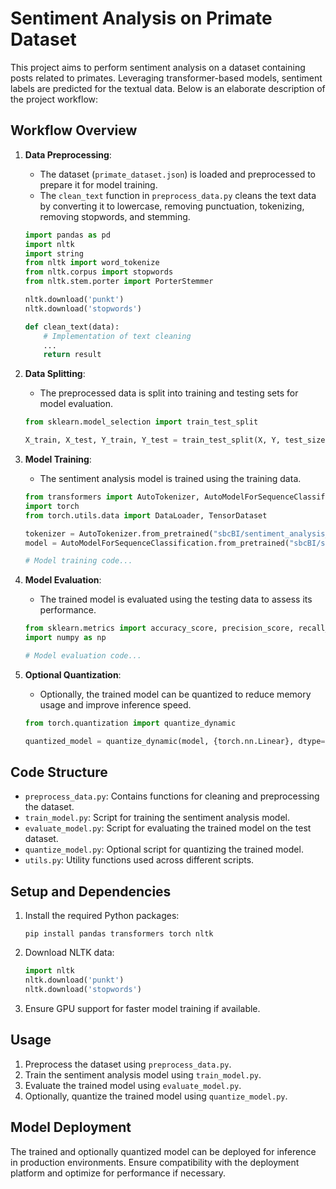# Sentiment Analysis on Primate Dataset

This project aims to perform sentiment analysis on a dataset containing posts related to primates. Leveraging transformer-based models, sentiment labels are predicted for the textual data. Below is an elaborate description of the project workflow:

## Workflow Overview

1. **Data Preprocessing**:
    - The dataset (`primate_dataset.json`) is loaded and preprocessed to prepare it for model training.
    - The `clean_text` function in `preprocess_data.py` cleans the text data by converting it to lowercase, removing punctuation, tokenizing, removing stopwords, and stemming.

    ```python
    import pandas as pd
    import nltk
    import string
    from nltk import word_tokenize
    from nltk.corpus import stopwords
    from nltk.stem.porter import PorterStemmer

    nltk.download('punkt')
    nltk.download('stopwords')

    def clean_text(data):
        # Implementation of text cleaning
        ...
        return result
    ```

2. **Data Splitting**:
    - The preprocessed data is split into training and testing sets for model evaluation.

    ```python
    from sklearn.model_selection import train_test_split

    X_train, X_test, Y_train, Y_test = train_test_split(X, Y, test_size=0.2, random_state=42)
    ```

3. **Model Training**:
    - The sentiment analysis model is trained using the training data.

    ```python
    from transformers import AutoTokenizer, AutoModelForSequenceClassification
    import torch
    from torch.utils.data import DataLoader, TensorDataset

    tokenizer = AutoTokenizer.from_pretrained("sbcBI/sentiment_analysis_model")
    model = AutoModelForSequenceClassification.from_pretrained("sbcBI/sentiment_analysis_model")

    # Model training code...
    ```

4. **Model Evaluation**:
    - The trained model is evaluated using the testing data to assess its performance.

    ```python
    from sklearn.metrics import accuracy_score, precision_score, recall_score, f1_score, roc_auc_score
    import numpy as np

    # Model evaluation code...
    ```

5. **Optional Quantization**:
    - Optionally, the trained model can be quantized to reduce memory usage and improve inference speed.

    ```python
    from torch.quantization import quantize_dynamic

    quantized_model = quantize_dynamic(model, {torch.nn.Linear}, dtype=torch.qint8)
    ```

## Code Structure

- `preprocess_data.py`: Contains functions for cleaning and preprocessing the dataset.
- `train_model.py`: Script for training the sentiment analysis model.
- `evaluate_model.py`: Script for evaluating the trained model on the test dataset.
- `quantize_model.py`: Optional script for quantizing the trained model.
- `utils.py`: Utility functions used across different scripts.

## Setup and Dependencies

1. Install the required Python packages:

    ```
    pip install pandas transformers torch nltk
    ```

2. Download NLTK data:

    ```python
    import nltk
    nltk.download('punkt')
    nltk.download('stopwords')
    ```

3. Ensure GPU support for faster model training if available.

## Usage

1. Preprocess the dataset using `preprocess_data.py`.
2. Train the sentiment analysis model using `train_model.py`.
3. Evaluate the trained model using `evaluate_model.py`.
4. Optionally, quantize the trained model using `quantize_model.py`.

## Model Deployment

The trained and optionally quantized model can be deployed for inference in production environments. Ensure compatibility with the deployment platform and optimize for performance if necessary.